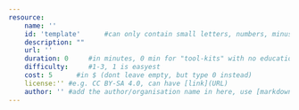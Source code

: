 ```yaml
---
resource:
    name: ''
    id: 'template'      #can only contain small letters, numbers, minus and underscore. needs to be the same as the file name
    description: ""
    url: ''
    duration: 0     #in minutes, 0 min for "tool-kits" with no educational timeframe
    difficulty:     #1-3, 1 is easyest
    cost: 5      #in $ (dont leave empty, but type 0 instead)
    license:'' #e.g. CC BY-SA 4.0, can have [link](URL)
    author: '' #add the author/organisation name in here, use [markdown](URL) formatting to link to website/reference. You can add also multiple authors via '[author 1](link1), [author 2](link2), author 3'
---
```

